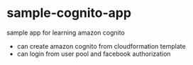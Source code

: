 # sample-cognito-app

sample app for learning amazon cognito
* can create amazon cognito from cloudformation template
* can login from user pool and facebook authorization

